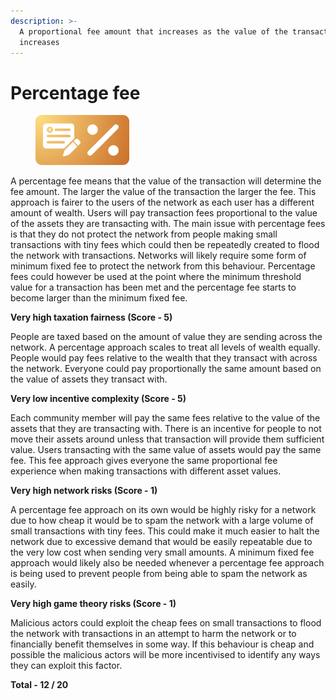 ```yaml
---
description: >-
  A proportional fee amount that increases as the value of the transaction
  increases
---
```


# Percentage fee

<div align="left">

<figure><img src="../../.gitbook/assets/transaction-fee-percentage.png" alt="" width="150"><figcaption></figcaption></figure>

</div>

A percentage fee means that the value of the transaction will determine the fee amount. The larger the value of the transaction the larger the fee. This approach is fairer to the users of the network as each user has a different amount of wealth. Users will pay transaction fees proportional to the value of the assets they are transacting with. The main issue with percentage fees is that they do not protect the network from people making small transactions with tiny fees which could then be repeatedly created to flood the network with transactions. Networks will likely require some form of minimum fixed fee to protect the network from this behaviour. Percentage fees could however be used at the point where the minimum threshold value for a transaction has been met and the percentage fee starts to become larger than the minimum fixed fee.



**Very high taxation fairness (Score - 5)**

People are taxed based on the amount of value they are sending across the network. A percentage approach scales to treat all levels of wealth equally. People would pay fees relative to the wealth that they transact with across the network. Everyone could pay proportionally the same amount based on the value of assets they transact with.



**Very low incentive complexity (Score - 5)**

Each community member will pay the same fees relative to the value of the assets that they are transacting with. There is an incentive for people to not move their assets around unless that transaction will provide them sufficient value. Users transacting with the same value of assets would pay the same fee. This fee approach gives everyone the same proportional fee experience when making transactions with different asset values.



**Very high network risks (Score - 1)**

A percentage fee approach on its own would be highly risky for a network due to how cheap it would be to spam the network with a large volume of small transactions with tiny fees. This could make it much easier to halt the network due to excessive demand that would be easily repeatable due to the very low cost when sending very small amounts. A minimum fixed fee approach would likely also be needed whenever a percentage fee approach is being used to prevent people from being able to spam the network as easily.



**Very high game theory risks (Score - 1)**

Malicious actors could exploit the cheap fees on small transactions to flood the network with transactions in an attempt to harm the network or to financially benefit themselves in some way. If this behaviour is cheap and possible the malicious actors will be more incentivised to identify any ways they can exploit this factor.



**Total - 12 / 20**
